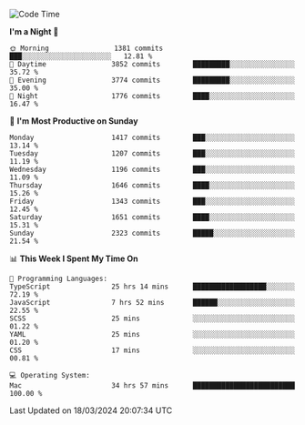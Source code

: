 <!--START_SECTION:waka-->
![Code Time](http://img.shields.io/badge/Code%20Time-3%2C793%20hrs%2021%20mins-blue)

**I'm a Night 🦉** 

```text
🌞 Morning                1381 commits        ███░░░░░░░░░░░░░░░░░░░░░░   12.81 % 
🌆 Daytime                3852 commits        █████████░░░░░░░░░░░░░░░░   35.72 % 
🌃 Evening                3774 commits        █████████░░░░░░░░░░░░░░░░   35.00 % 
🌙 Night                  1776 commits        ████░░░░░░░░░░░░░░░░░░░░░   16.47 % 
```
📅 **I'm Most Productive on Sunday** 

```text
Monday                   1417 commits        ███░░░░░░░░░░░░░░░░░░░░░░   13.14 % 
Tuesday                  1207 commits        ███░░░░░░░░░░░░░░░░░░░░░░   11.19 % 
Wednesday                1196 commits        ███░░░░░░░░░░░░░░░░░░░░░░   11.09 % 
Thursday                 1646 commits        ████░░░░░░░░░░░░░░░░░░░░░   15.26 % 
Friday                   1343 commits        ███░░░░░░░░░░░░░░░░░░░░░░   12.45 % 
Saturday                 1651 commits        ████░░░░░░░░░░░░░░░░░░░░░   15.31 % 
Sunday                   2323 commits        █████░░░░░░░░░░░░░░░░░░░░   21.54 % 
```


📊 **This Week I Spent My Time On** 

```text
💬 Programming Languages: 
TypeScript               25 hrs 14 mins      ██████████████████░░░░░░░   72.19 % 
JavaScript               7 hrs 52 mins       ██████░░░░░░░░░░░░░░░░░░░   22.55 % 
SCSS                     25 mins             ░░░░░░░░░░░░░░░░░░░░░░░░░   01.22 % 
YAML                     25 mins             ░░░░░░░░░░░░░░░░░░░░░░░░░   01.20 % 
CSS                      17 mins             ░░░░░░░░░░░░░░░░░░░░░░░░░   00.81 % 

💻 Operating System: 
Mac                      34 hrs 57 mins      █████████████████████████   100.00 % 
```


 Last Updated on 18/03/2024 20:07:34 UTC
<!--END_SECTION:waka-->
